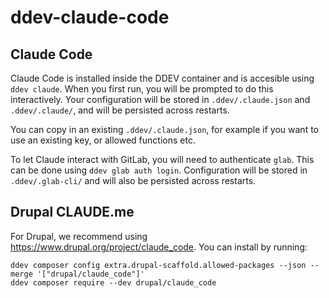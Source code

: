 # ddev-claude-code <!-- omit in toc -->

## Claude Code
Claude Code is installed inside the DDEV container and is accesible using
`ddev claude`. When you first run, you will be prompted to do this
interactively. Your configuration will be stored in `.ddev/.claude.json`
and `.ddev/.claude/`, and will be persisted across restarts.

You can copy in an existing `.ddev/.claude.json`, for example if you want to
use an existing key, or allowed functions etc.

To let Claude interact with GitLab, you will need to authenticate `glab`. This
can be done using `ddev glab auth login`. Configuration will be stored in
`.ddev/.glab-cli/` and will also be persisted across restarts.

## Drupal CLAUDE.me
For Drupal, we recommend using https://www.drupal.org/project/claude_code. You
can install by running:

```shell
ddev composer config extra.drupal-scaffold.allowed-packages --json --merge '["drupal/claude_code"]'
ddev composer require --dev drupal/claude_code
```
